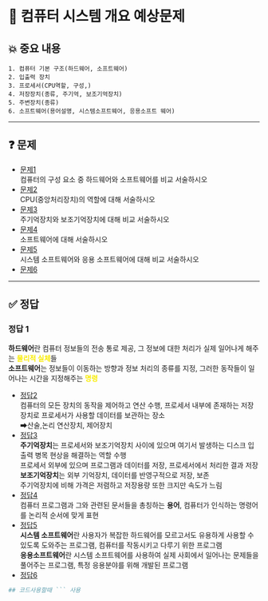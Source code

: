 # 📘 컴퓨터 시스템 개요 예상문제

## 💥 중요 내용
```
1. 컴퓨터 기본 구조(하드웨어, 소프트웨어)
2. 입출력 장치
3. 프로세서(CPU역할, 구성,)
4. 저장장치(종류, 주기억, 보조기억장치)
5. 주변장치(종류)
6. 소프트웨어(용어설명, 시스템소프트웨어, 응용소프트 웨어)
```
------------------------------------
## ❓ 문제
- [문제1](#정답-1)<br>
컴퓨터의 구성 요소 중 하드웨어와 소프트웨어를 비교 서술하시오
- [문제2](#정답2)<br>
CPU(중앙처리장치)의 역할에 대해 서술하시오
- [문제3](#정답3)<br>
주기억장치와 보조기억장치에 대해 비교 서술하시오
- [문제4](#정답4)<br>
소프트웨어에 대해 서술하시오
- [문제5](#정답5)<br>
시스템 소프트웨어와 응용 소프트웨어에 대해 비교 서술하시오
- [문제6](#정답6)<br>
-------------------------------------------

## ✅ 정답
### 정답 1<br>
**하드웨어**란 컴퓨터 정보들의 전송 통로 제공, 그 정보에 대한 처리가 실제 일어나게 해주는 <span style="color:#F9EC00">**물리적 실체**</span>들<br>
**소프트웨어**는 정보들이 이동하는 방향과 정보 처리의 종류를 지정, 그러한 동작들이 일어나는 시간을 지정해주는 <span style="color:#F9EC00">**명령**</span>
- [정답2](#문제2)<br>
컴퓨터의 모든 장치의 동작을 제어하고 연산 수행, 프로세서 내부에 존재하는 저장 장치로 프로세서가 사용할 데이터를 보관하는 장소<br>
➡산술,논리 연산장치, 제어장치
- [정답3](#문제3)<br>
**주기억장치**는 프로세서와 보조기억장치 사이에 있으며 여기서 발생하는 디스크 입출력 병목 현상을 해결하는 역할 수행<br>
프로세서 외부에 있으며 프로그램과 데이터를 저장, 프로세서에서 처리한 결과 저장
**보조기억장치**는 외부 기억장치, 데이터를 반영구적으로 저장, 보존<br>
주기억장치에 비해 가격은 저렴하고 저장용량 또한 크지만 속도가 느림
- [정답4](#문제4)<br>
컴퓨터 프로그램과 그와 관련된 문서들을 총칭하는 **용어**, 컴퓨터가 인식하는 명령어를 논리적 순서에 맞게 표현 
- [정답5](#문제5)<br>
**시스템 소프트웨어**란 사용자가 복잡한 하드웨어를 모르고서도 유용하게 사용할 수 있도록 도와주는 프로그램, 컴퓨터를 작동시키고 다루기 위한 프로그램<br>
**응용소프트웨어**란 시스템 소프트웨어를 사용하여 실제 사회에서 일어나는 문제들을 풀어주는 프로그램, 특정 응용분야를 위해 개발된 프로그램
- [정답6](#문제6)


```py
## 코드사용할때 ``` 사용 
```
